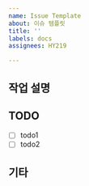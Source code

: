 ```yaml
---
name: Issue Template
about: 이슈 템플릿
title: ''
labels: docs
assignees: HY219

---
```


## 작업 설명
<!-- 진행할 작업에 대해 간단하게 설명해주세요 (필수) -->

## TODO
<!-- 해당 작업을 수행하기 위해 해야 할 일을 작은 단위로 작성해주세요 (필수) -->
- [ ] todo1
- [ ] todo2

## 기타
<!-- 팀원들과 이야기 해보고 싶은 부분 등을 설명해주세요 -->

